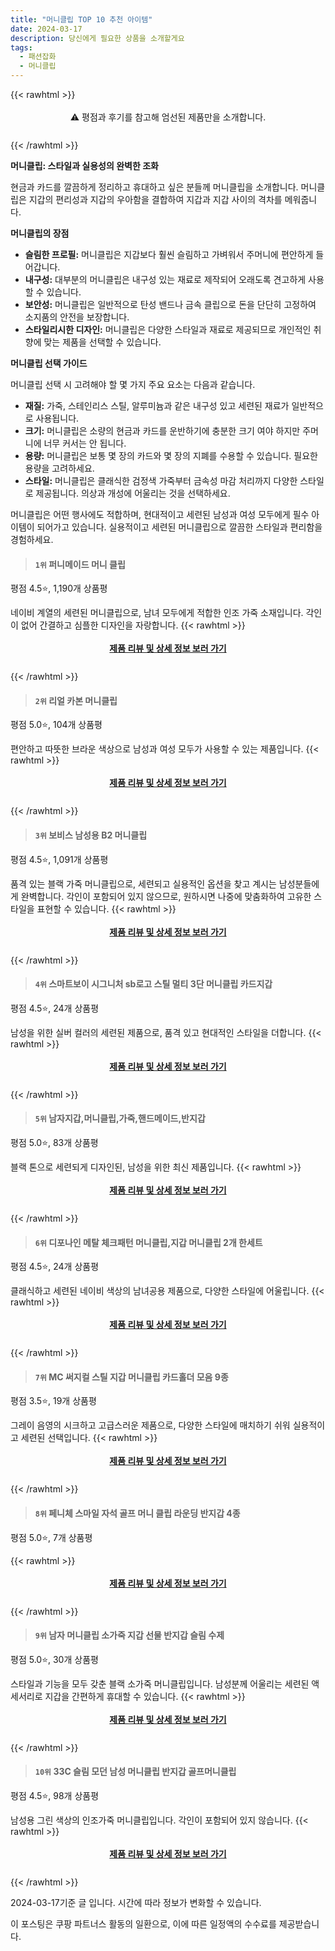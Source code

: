 ```yaml
---
title: "머니클립 TOP 10 추천 아이템"
date: 2024-03-17
description: 당신에게 필요한 상품을 소개할게요
tags:
  - 패션잡화
  - 머니클립
---
```

{{< rawhtml >}}<div class="toc" style="text-align: center; height: 50px; line-height: 2;">  <p>⚠️ 평점과 후기를 참고해 엄선된 제품만을 소개합니다.<br></p></div> {{< /rawhtml >}}

**머니클립: 스타일과 실용성의 완벽한 조화**

현금과 카드를 깔끔하게 정리하고 휴대하고 싶은 분들께 머니클립을 소개합니다. 머니클립은 지갑의 편리성과 지갑의 우아함을 결합하여 지갑과 지갑 사이의 격차를 메워줍니다.

**머니클립의 장점**

* **슬림한 프로필:** 머니클립은 지갑보다 훨씬 슬림하고 가벼워서 주머니에 편안하게 들어갑니다.
* **내구성:** 대부분의 머니클립은 내구성 있는 재료로 제작되어 오래도록 견고하게 사용할 수 있습니다.
* **보안성:** 머니클립은 일반적으로 탄성 밴드나 금속 클립으로 돈을 단단히 고정하여 소지품의 안전을 보장합니다.
* **스타일리시한 디자인:** 머니클립은 다양한 스타일과 재료로 제공되므로 개인적인 취향에 맞는 제품을 선택할 수 있습니다.

**머니클립 선택 가이드**

머니클립 선택 시 고려해야 할 몇 가지 주요 요소는 다음과 같습니다.

* **재질:** 가죽, 스테인리스 스틸, 알루미늄과 같은 내구성 있고 세련된 재료가 일반적으로 사용됩니다.
* **크기:** 머니클립은 소량의 현금과 카드를 운반하기에 충분한 크기 여야 하지만 주머니에 너무 커서는 안 됩니다.
* **용량:** 머니클립은 보통 몇 장의 카드와 몇 장의 지폐를 수용할 수 있습니다. 필요한 용량을 고려하세요.
* **스타일:** 머니클립은 클래식한 검정색 가죽부터 금속성 마감 처리까지 다양한 스타일로 제공됩니다. 의상과 개성에 어울리는 것을 선택하세요.

머니클립은 어떤 행사에도 적합하며, 현대적이고 세련된 남성과 여성 모두에게 필수 아이템이 되어가고 있습니다. 실용적이고 세련된 머니클립으로 깔끔한 스타일과 편리함을 경험하세요.


>#### `1위` 퍼니메이드 머니 클립
평점 4.5⭐, 1,190개 상품평

네이비 계열의 세련된 머니클립으로, 남녀 모두에게 적합한 인조 가죽 소재입니다. 각인이 없어 간결하고 심플한 디자인을 자랑합니다.
{{< rawhtml >}}<div class="toc" style="text-align: center; height: 50px; line-height: 2;"><p><b><a href="https://link.coupang.com/re/AFFSDP?lptag=AF5033054&pageKey=1350022902&itemId=2378218457&vendorItemId=70373766755&traceid=V0-153-e139f7b64cf0fb7d&requestid=20240317194632185224254805&token=31850C%7CGM">제품 리뷰 및 상세 정보 보러 가기</a></b><br></p> </div>{{< /rawhtml >}}

>#### `2위` 리얼 카본 머니클립
평점 5.0⭐, 104개 상품평

편안하고 따뜻한 브라운 색상으로 남성과 여성 모두가 사용할 수 있는 제품입니다.
{{< rawhtml >}}<div class="toc" style="text-align: center; height: 50px; line-height: 2;"><p><b><a href="https://link.coupang.com/re/AFFSDP?lptag=AF5033054&pageKey=2145374334&itemId=3642840218&vendorItemId=79979570460&traceid=V0-153-04b80574289776d7&requestid=20240317194632185224254805&token=31850C%7CGM">제품 리뷰 및 상세 정보 보러 가기</a></b><br></p> </div>{{< /rawhtml >}}

>#### `3위` 보비스 남성용 B2 머니클립
평점 4.5⭐, 1,091개 상품평

품격 있는 블랙 가죽 머니클립으로, 세련되고 실용적인 옵션을 찾고 계시는 남성분들에게 완벽합니다. 각인이 포함되어 있지 않으므로, 원하시면 나중에 맞춤화하여 고유한 스타일을 표현할 수 있습니다.
{{< rawhtml >}}<div class="toc" style="text-align: center; height: 50px; line-height: 2;"><p><b><a href="https://link.coupang.com/re/AFFSDP?lptag=AF5033054&pageKey=125295284&itemId=370559285&vendorItemId=71886092632&traceid=V0-153-0902113ee5d0e2f8&requestid=20240317194632185224254805&token=31850C%7CGM">제품 리뷰 및 상세 정보 보러 가기</a></b><br></p> </div>{{< /rawhtml >}}

>#### `4위` 스마트보이 시그니처 sb로고 스틸 멀티 3단 머니클립 카드지갑
평점 4.5⭐, 24개 상품평

남성을 위한 실버 컬러의 세련된 제품으로, 품격 있고 현대적인 스타일을 더합니다.
{{< rawhtml >}}<div class="toc" style="text-align: center; height: 50px; line-height: 2;"><p><b><a href="https://link.coupang.com/re/AFFSDP?lptag=AF5033054&pageKey=7246616369&itemId=18423959214&vendorItemId=87613719818&traceid=V0-153-064a2acff9ee5086&requestid=20240317194632185224254805&token=31850C%7CGM">제품 리뷰 및 상세 정보 보러 가기</a></b><br></p> </div>{{< /rawhtml >}}

>#### `5위` 남자지갑,머니클립,가죽,핸드메이드,반지갑
평점 5.0⭐, 83개 상품평

블랙 톤으로 세련되게 디자인된, 남성을 위한 최신 제품입니다.
{{< rawhtml >}}<div class="toc" style="text-align: center; height: 50px; line-height: 2;"><p><b><a href="https://link.coupang.com/re/AFFSDP?lptag=AF5033054&pageKey=6151536733&itemId=11875931677&vendorItemId=79148987340&traceid=V0-153-b4a44a4c6f2c38a3&requestid=20240317194632185224254805&token=31850C%7CGM">제품 리뷰 및 상세 정보 보러 가기</a></b><br></p> </div>{{< /rawhtml >}}

>#### `6위` 디포나인 메탈 체크패턴 머니클립,지갑 머니클립 2개 한세트
평점 4.5⭐, 24개 상품평

클래식하고 세련된 네이비 색상의 남녀공용 제품으로, 다양한 스타일에 어울립니다.
{{< rawhtml >}}<div class="toc" style="text-align: center; height: 50px; line-height: 2;"><p><b><a href="https://link.coupang.com/re/AFFSDP?lptag=AF5033054&pageKey=6844827702&itemId=16286920172&vendorItemId=83494527496&traceid=V0-153-03eead663b789449&requestid=20240317194632185224254805&token=31850C%7CGM">제품 리뷰 및 상세 정보 보러 가기</a></b><br></p> </div>{{< /rawhtml >}}

>#### `7위` MC 써지컬 스틸 지갑 머니클립 카드홀더 모음 9종
평점 3.5⭐, 19개 상품평

그레이 음영의 시크하고 고급스러운 제품으로, 다양한 스타일에 매치하기 쉬워 실용적이고 세련된 선택입니다.
{{< rawhtml >}}<div class="toc" style="text-align: center; height: 50px; line-height: 2;"><p><b><a href="https://link.coupang.com/re/AFFSDP?lptag=AF5033054&pageKey=1736077811&itemId=2955061543&vendorItemId=88185988144&traceid=V0-153-caa07867285baf3d&requestid=20240317194632185224254805&token=31850C%7CGM">제품 리뷰 및 상세 정보 보러 가기</a></b><br></p> </div>{{< /rawhtml >}}

>#### `8위` 페니체 스마일 자석 골프 머니 클립 라운딩 반지갑 4종
평점 5.0⭐, 7개 상품평


{{< rawhtml >}}<div class="toc" style="text-align: center; height: 50px; line-height: 2;"><p><b><a href="https://link.coupang.com/re/AFFSDP?lptag=AF5033054&pageKey=7605869965&itemId=20131435836&vendorItemId=87414110310&traceid=V0-153-067711ac9c1d5e70&requestid=20240317194632185224254805&token=31850C%7CGM">제품 리뷰 및 상세 정보 보러 가기</a></b><br></p> </div>{{< /rawhtml >}}

>#### `9위` 남자 머니클립 소가죽 지갑 선물 반지갑 슬림 수제
평점 5.0⭐, 30개 상품평

스타일과 기능을 모두 갖춘 블랙 소가죽 머니클립입니다. 남성분께 어울리는 세련된 액세서리로 지갑을 간편하게 휴대할 수 있습니다.
{{< rawhtml >}}<div class="toc" style="text-align: center; height: 50px; line-height: 2;"><p><b><a href="https://link.coupang.com/re/AFFSDP?lptag=AF5033054&pageKey=97597672&itemId=299661323&vendorItemId=88422695549&traceid=V0-153-3bbd9ccf0348a4fa&requestid=20240317194632185224254805&token=31850C%7CGM">제품 리뷰 및 상세 정보 보러 가기</a></b><br></p> </div>{{< /rawhtml >}}

>#### `10위` 33C 슬림 모던 남성 머니클립 반지갑 골프머니클립
평점 4.5⭐, 98개 상품평

남성용 그린 색상의 인조가죽 머니클립입니다. 각인이 포함되어 있지 않습니다.
{{< rawhtml >}}<div class="toc" style="text-align: center; height: 50px; line-height: 2;"><p><b><a href="https://link.coupang.com/re/AFFSDP?lptag=AF5033054&pageKey=7683702587&itemId=20529173105&vendorItemId=80569417702&traceid=V0-153-3f29890b8bddb734&requestid=20240317194632185224254805&token=31850C%7CGM">제품 리뷰 및 상세 정보 보러 가기</a></b><br></p> </div>{{< /rawhtml >}}


2024-03-17기준 글 입니다.
시간에 따라 정보가 변화할 수 있습니다.

이 포스팅은 쿠팡 파트너스 활동의 일환으로, 이에 따른 일정액의 수수료를 제공받습니다.